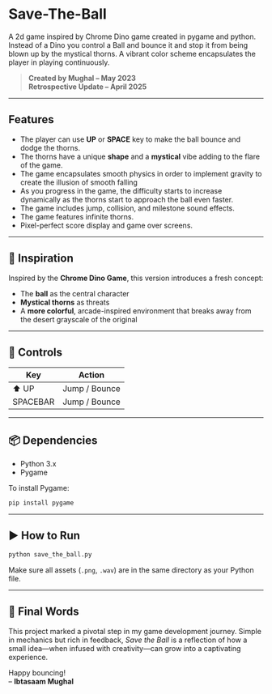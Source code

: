 # Save-The-Ball
A 2d game inspired by Chrome Dino game created in pygame and python. Instead of a Dino you control a Ball and bounce it and stop it from being blown up by the mystical thorns. A vibrant color scheme encapsulates the player in playing continuously.

> **Created by Mughal – May 2023**  
> **Retrospective Update – April 2025**

---

## Features
- The player can use **UP** or **SPACE** key to make the ball bounce and dodge the thorns.
- The thorns have a unique **shape** and a **mystical** vibe adding to the flare of the game.
- The game encapsulates smooth physics in order to implement gravity to create the illusion of smooth falling
- As you progress in the game, the difficulty starts to increase dynamically as the thorns start to approach the ball even faster.
- The game includes jump, collision, and milestone sound effects.
- The game features infinite thorns.
- Pixel-perfect score display and game over screens.

---

## 🧠 Inspiration

Inspired by the **Chrome Dino Game**, this version introduces a fresh concept:  
- The **ball** as the central character  
- **Mystical thorns** as threats  
- A **more colorful**, arcade-inspired environment that breaks away from the desert grayscale of the original

---

## 🚀 Controls

| Key      | Action        |
|----------|----------------|
| ⬆ UP     | Jump / Bounce |
| SPACEBAR | Jump / Bounce |

---

## 📦 Dependencies

- Python 3.x
- Pygame

To install Pygame:
```bash
pip install pygame
```

---

## ▶️ How to Run

```bash
python save_the_ball.py
```

Make sure all assets (`.png`, `.wav`) are in the same directory as your Python file.

---

## 💬 Final Words

This project marked a pivotal step in my game development journey. Simple in mechanics but rich in feedback, *Save the Ball* is a reflection of how a small idea—when infused with creativity—can grow into a captivating experience.

Happy bouncing!  
– **Ibtasaam Mughal**
